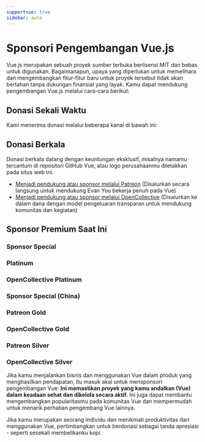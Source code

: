 ```yaml
---
supportvue: true
sidebar: auto
---
```


# Sponsori Pengembangan Vue.js

Vue.js merupakan sebuah proyek sumber terbuka berlisensi MIT dan bebas untuk digunakan.
Bagaimanapun, upaya yang diperlukan untuk memelihara dan mengembangkan fitur-fitur baru untuk proyek tersebut tidak akan bertahan tanpa dukungan finansial yang layak. Kamu dapat mendukung pengembangan Vue.js melalui cara-cara berikut:

## Donasi Sekali Waktu

Kami menerima donasi melalui beberapa kanal di bawah ini:

<support-Coins />

## Donasi Berkala

Donasi berkala datang dengan keuntungan eksklusif, misalnya namamu tercantum di repositori GitHub Vue, atau logo perusahaanmu diletakkan pada situs web ini.

- [Menjadi pendukung atau sponsor melalui Patreon](https://www.patreon.com/evanyou) (Disalurkan secara langsung untuk mendukung Evan You bekerja penuh pada Vue)
- [Menjadi pendukung atau sponsor melalui OpenCollective](https://opencollective.com/vuejs) (Disalurkan ke dalam dana dengan model pengeluaran transparan untuk mendukung komunitas dan kegiatan)

## Sponsor Premium Saat Ini

### Sponsor Special

<support-SponsorGroup group="special_sponsors" class="platinum" />

### Platinum

<support-SponsorGroup group="platinum_sponsors" class="platinum" />

### OpenCollective Platinum

<support-OpenCollectiveGroup group="platinum" />

### Sponsor Special (China)

<support-SponsorGroup group="platinum_sponsors_china" class="platinum" />

### Patreon Gold

<support-SponsorGroup group="gold_sponsors" class="patreon-sponsors sponsor-section" />

### OpenCollective Gold

<support-OpenCollectiveGroup group="gold" />

### Patreon Silver

<support-SponsorGroup group="silver_sponsors" class="patreon-sponsors sponsor-section" />

### OpenCollective Silver

<support-OpenCollectiveGroup group="silver" />

Jika kamu menjalankan bisnis dan menggunakan Vue dalam produk yang menghasilkan pendapatan, itu masuk akal untuk mensponsori pengembangan Vue: **Ini memastikan proyek yang kamu andalkan (Vue) dalam keadaan sehat dan dikelola secara aktif.** Ini juga dapat membantu mengembangkan popularitasmu pada komunitas Vue dan mempermudah untuk menarik perhatian pengembang Vue lainnya.

Jika kamu merupakan seorang individu dan menikmati produktivitas dari menggunakan Vue, pertimbangkan untuk berdonasi sebagai tanda apresiasi - seperti sesekali membelikanku kopi.
